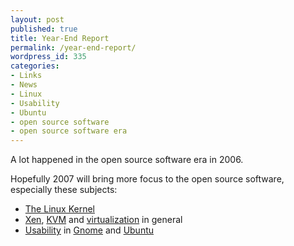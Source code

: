 ```yaml
---
layout: post
published: true
title: Year-End Report
permalink: /year-end-report/
wordpress_id: 335
categories:
- Links
- News
- Linux
- Usability
- Ubuntu
- open source software
- open source software era
---
```



A lot happened in the open source software era in 2006.

Hopefully 2007 will bring more focus to the open source software, especially these subjects:

<ul>
	<li><a href="https://www.kernel.org/">The Linux Kernel</a></li>
	<li><a href="http://en.wikipedia.org/wiki/Xen">Xen</a>, <a href="http://en.wikipedia.org/wiki/Kernel-based_Virtual_Machine">KVM</a> and <a href="http://en.wikipedia.org/wiki/Virtualization">virtualization</a> in general</li>
	<li><a href="http://en.wikipedia.org/wiki/Usability">Usability</a> in <a href="http://www.gnome.org/">Gnome</a> and <a href="http://www.ubuntu.com/">Ubuntu</a></li>



</ul>


